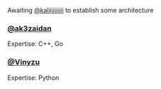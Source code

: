 Awaiting [@kaliiiiiiiiii](https://github.com/kaliiiiiiiiii) to establish some architecture

### [@ak3zaidan](https://github.com/ak3zaidan)
Expertise: C++, Go

### [@Vinyzu](https://github.com/Vinyzu)
Expertise: Python
